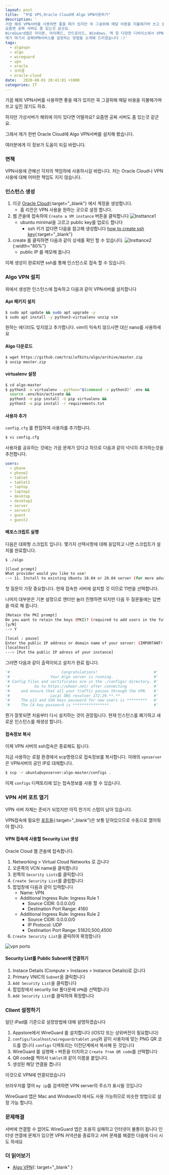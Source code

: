 ```yaml
---
layout: post
title:  "무료 VPS,Oracle Cloud에 Algo VPN사용하기"
description: '
가끔 해외 VPN서버를 사용하면 좋을 때가 있지만 꼭 그걸위해 매달 비용을 지불해가며 쓰고 싶진 않기도 하죠.
요즘엔 공짜 서버도 좀 있는것 같군요.
WireGuard앱은 아이폰, 아이패드, 안드로이드, Windows, 맥 등 다양한 디바이스에서 VPN설정을 해결해 줍니다.
제가 여기서 공짜VPN서비스를 설정하는 방법을 소개해 드리겠습니다 :)'
tags:
  - algovpn
  - algo
  - wireguard
  - vpn
  - oracle
  - 오라클
  - oracle-cloud
date:   2020-08-01 20:41:01 +1000
categories: IT
---
```


가끔 해외 VPN서버를 사용하면 좋을 때가 있지만 꼭 그걸위해 매달 비용을 지불해가며 쓰고 싶진 않기도 하죠.

하지만 가상서버가 해외에 이미 있다면 어떨까요? 요즘엔 공짜 서버도 좀 있는것 같군요.

그래서 제가 한번 Oracle Cloud에 Algo VPN서버를 설치해 봤습니다.

여러분에게 이 정보가 도움이 되길 바랍니다.

### 면책

VPN사용에 관해선 각자의 책임하에 사용하시길 바랍니다.
저는 Oracle Cloud나 VPN사용에 대해 어떠한 책임도 지지 않습니다.

### 인스턴스 생성

1. 이곳 [Oracle Cloud](https://www.oracle.com/au/cloud/free/){:target="_blank"} 에서 계정을 생성합니다.
    - 홈 리전은 VPN 사용을 원하는 곳으로 설정 합니다.
1. 웹 콘솔에 접속하여 `Create a VM instance` 버튼을 클릭합니다
  ![Insttance1](/assets/images/2020/vpn/instance1.jpg)
    - ubuntu minimal을 고르고 public key를 업로드 합니다
        - ssh 키가 없다면 다음을 참고해 생성합니다 [how to create ssh key][howto-ssh]{:target="_blank"}
1. create 를 클릭하면 다음과 같이 상세를 확인 할 수 있습니다.
  ![Insttance2](/assets/images/2020/vpn/instance2.jpg){:width="80%"}
    - public IP 를 메모해 둡니다

이제 생성이 완료되면 ssh를 통해 인스턴스로 접속 할 수 있습니다.


### Algo VPN 설치

위에서 생성한 인스턴스에 접속하고 다음과 같이 VPN서버를 설치합니다

#### Apt 패키지 설치

```sh
$ sudo apt update && sudo apt upgrade -y
$ sudo apt install -y python3-virtualenv unzip vim
```

원하는 에디터도 잊지않고 추가합니다. vim이 익숙치 않으시면 대신 nano를 사용하세요

#### Algo 다운로드

```sh
$ wget https://github.com/trailofbits/algo/archive/master.zip
$ unzip master.zip
```

#### virtualenv 설정

```sh
$ cd algo-master
$ python3 -m virtualenv --python="$(command -v python3)" .env &&
  source .env/bin/activate &&
  python3 -m pip install -U pip virtualenv &&
  python3 -m pip install -r requirements.txt
```

#### 사용자 추가

`config.cfg` 를 편집하여 사용자를 추가합니다.

```sh
$ vi config.cfg
```

사용자를 공유하는 것에는 가끔 문제가 있다고 하므로 다음과 같이 넉넉히 추가하는것을 추천합니다.

```yml
users:
  - phone
  - phone2
  - tablet
  - tablet2
  - laptop
  - laptop2
  - desktop
  - desktop2
  - server
  - server2
  - guest
  - guest2
```

#### 배포스크립트 실행

다음은 대화형 스크립트 입니다.
몇가지 선택사항에 대해 응답하고 나면 스크립트가 설치를 완료합니다.

```sh
$ ./algo
```

```sh
[Cloud prompt]
What provider would you like to use?
--> 11. Install to existing Ubuntu 18.04 or 20.04 server (for more advanced users)
```

첫 질문이 가장 중요합니다.
현재 접속한 서버에 설치할 것 이므로 11번을 선택합니다.

나머지 대부분은 기본 설정으로 엔터만 눌러 진행하면 되지만 다음 두 질문들에는 답변을 따로 해 줍니다.

```sh
[Retain the PKI prompt]
Do you want to retain the keys (PKI)? (required to add users in the future, but less secure)
[y/N]
--> Y
```

```sh
[local : pause]
Enter the public IP address or domain name of your server: (IMPORTANT! This is used to verify the certificate)
[localhost]
---> [Put the public IP adress of your instance]
```

그러면 다음과 같이 출력이되고 설치가 완료 됩니다.

```python
'#                       Congratulations!                         #'
'#                  Your Algo server is running.                  #'
'# Config files and certificates are in the ./configs/ directory. #'
'#           Go to https://whoer.net/ after connecting            #'
'#     and ensure that all your traffic passes through the VPN.   #'
'#                  Local DNS resolver 172.29.**.**               #'
'#     The p12 and SSH keys password for new users is *********   #'
'#     The CA key password is ****************                    #'
```

뭔가 잘못되면 처음부터 다시 설치하는 것이 권장됩니다. 현재 인스턴스를 폐기하고 새로운 인스턴스를 재생성 합니다.

#### 접속정보 복사

이제 VPN 서버의 ssh접속은 종료해도 됩니다.

지금 사용하는 로컬 환경에서 scp명령으로 접속정보를 복사합니다.
아래의 `vpnserver`은 VPN서버의 공인 IP로 대체합니다.

```sh
$ scp -r ubuntu@vpnserver:algo-master/configs .
```

이제 `configs` 디렉토리에 있는 접속정보를 사용 할 수 있습니다.

### VPN 서버 포트 열기

VPN 서버 자체는 준비가 되었지만 아직 한가지 스텝이 남아 있습니다.

VPN접속에 필요한 [포트들][algo-vpn-ports]{:target="_blank"}은 보통 닫혀있으므로 수동으로 열어줘야 합니다.

#### VPN 접속에 사용할 Security List 생성 

Oracle Cloud 웹 콘솔에 접속합니다.

1. Networking > Virtual Cloud Networks 로 갑니다
1. 오른쪽의 VCN name을 클릭합니다
1. 왼쪽의 `Security Lists`를 클릭합니다
1. `Create Security List`를 클립합니다
1. 팝업창에 다음과 같이 입력합니다
    - Name: VPN
    - Additional Ingress Rule: Ingress Rule 1
        - Source CIDR: 0.0.0.0/0
        - Destination Port Range: 4160
    - Additional Ingress Rule: Ingress Rule 2
        - Source CIDR: 0.0.0.0/0
        - IP Protocol: UDP
        - Destination Port Range: 51820,500,4500
1. `Create Security List`을 클릭하여 확정합니다

![vpn ports](/assets/images/2020/vpn/vpn.ports.jpg)

#### Security List를 Public Subnet에 연결하기

1. Instace Details (Compute > Instaces > Instance Details)로 갑니다
1. Primary VNIC의 `Subnet`을 클릭합니다
1. `Add Security List`을 클릭합니다
1. 팝업창에서 security list 풀다운에 `VPN`을 선택합니다
1. `Add Security List`를 클릭하여 확정합니다

### Client 설정하기

일단 iPad를 기준으로 설정방법에 대해 설명하겠습니다

1. Appstore에서 WireGuard 를 설치합니다 (iOS12 또는 상위버전이 필요합니다)
1. `configs/localhost/wireguard/tablet.png`와 같이 사용자에 맞는 PNG QR 코드를 엽니다
  `configs` 디렉토리는 이전단계에서 복사해 둔 것입니다
1. WireGuard 를 실행해 `+` 버튼을 터치하고 `Create from QR code`를 선택합니다
1. QR code를 찍어서 `tablet`과 같이 이름을 붙입니다.
1. 생성된 해당 연결을 켭니다

이것으로 VPN에 연결되었습니다

브라우저를 열어 `my ip`를 검색하면 VPN server의 주소가 표시될 것입니다

WireGuard 앱은 Mac and Windows10 에서도 사용 가능하므로 비슷한 방법으로 설정 가능 합니다.

### 문제해결

서버에 연결할 수 없어도 WireGuard 앱은 조용히 실패하고 인터넷이 불통이 됩니다
인터넷 연결에 문제가 있으면 VPN 커넥션을 종료하고 서버 문제를 해결한 다음에 다시 시도 하세요

### 더 읽어보기

- [Algo VPN](https://github.com/trailofbits/algo#deploy-the-algo-server){: target="_blank" }

[algo-vpn-ports]: https://github.com/trailofbits/algo/blob/master/docs/firewalls.md
[howto-ssh]: https://docs.github.com/en/github/authenticating-to-github/generating-a-new-ssh-key-and-adding-it-to-the-ssh-agent
